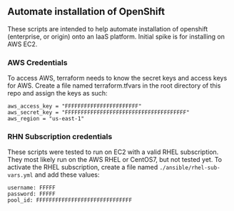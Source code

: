 ## Automate installation of OpenShift 
These scripts are intended to help automate installation of openshift (enterprise, or origin) onto an IaaS platform.
Initial spike is for installing on AWS EC2.


### AWS Credentials
To access AWS, terraform needs to know the secret keys and access keys for AWS. 
Create a file named terraform.tfvars in the root directory of this repo and assign the keys as such:

    aws_access_key = "FFFFFFFFFFFFFFFFFFFFFFF"
    aws_secret_key = "FFFFFFFFFFFFFFFFFFFFFFFFFFFFFFFFFFFFFF"
    aws_region = "us-east-1"

### RHN Subscription credentials
These scripts were tested to run on EC2 with a valid RHEL subscription. They most likely run on the AWS RHEL or CentOS7, but not tested yet.
To activate the RHEL subscription, create a file named `./ansible/rhel-sub-vars.yml` and add these values:

    username: FFFFF
    password: FFFFF
    pool_id: FFFFFFFFFFFFFFFFFFFFFFFFFFFFFF


